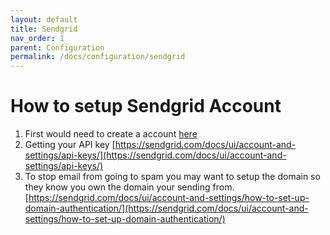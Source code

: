 ```yaml
---
layout: default
title: Sendgrid
nav_order: 1
parent: Configuration
permalink: /docs/configuration/sendgrid
---
```


# How to setup Sendgrid Account


1. First would need to create a account [here](https://www.sendgrid.com)
2. Getting your API key  [https://sendgrid.com/docs/ui/account-and-settings/api-keys/](https://sendgrid.com/docs/ui/account-and-settings/api-keys/)
3. To stop email from going to spam you may want to setup the domain so they know you own the domain your sending from. [https://sendgrid.com/docs/ui/account-and-settings/how-to-set-up-domain-authentication/](https://sendgrid.com/docs/ui/account-and-settings/how-to-set-up-domain-authentication/)
